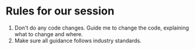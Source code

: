 # Rules for our session

1. Don't do any code changes. Guide me to change the code, explaining what to change and where.
2. Make sure all guidance follows industry standards.
